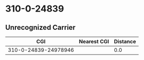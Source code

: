 # 310-0-24839
## Unrecognized Carrier


| CGI | Nearest CGI | Distance |
|-----|-------------|----------|
| 310-0-24839-24978946 |  | 0.0 |
